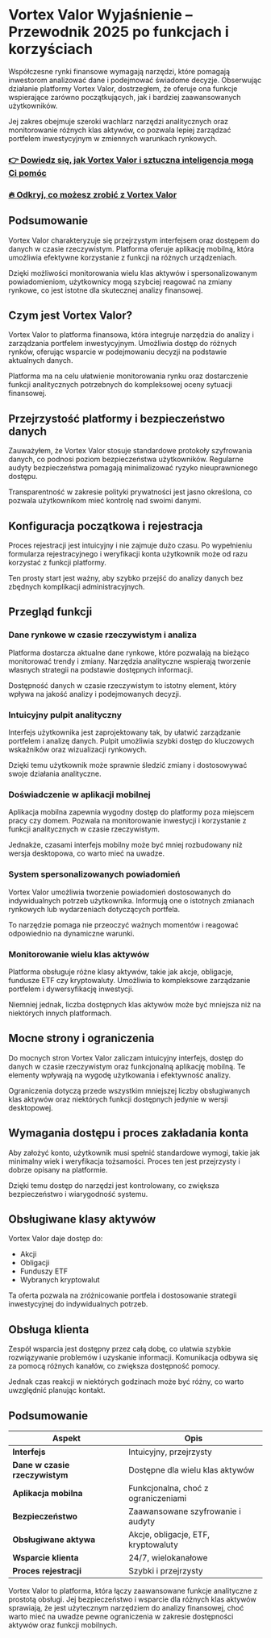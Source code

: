 # Vortex Valor Wyjaśnienie – Przewodnik 2025 po funkcjach i korzyściach
   

Współczesne rynki finansowe wymagają narzędzi, które pomagają inwestorom analizować dane i podejmować świadome decyzje. Obserwując działanie platformy Vortex Valor, dostrzegłem, że oferuje ona funkcje wspierające zarówno początkujących, jak i bardziej zaawansowanych użytkowników.  

Jej zakres obejmuje szeroki wachlarz narzędzi analitycznych oraz monitorowanie różnych klas aktywów, co pozwala lepiej zarządzać portfelem inwestycyjnym w zmiennych warunkach rynkowych.  

### [👉 Dowiedz się, jak Vortex Valor i sztuczna inteligencja mogą Ci pomóc](https://tinyurl.com/2xwvrutq)
### [🔥 Odkryj, co możesz zrobić z Vortex Valor](https://tinyurl.com/2xwvrutq)
## Podsumowanie  

Vortex Valor charakteryzuje się przejrzystym interfejsem oraz dostępem do danych w czasie rzeczywistym. Platforma oferuje aplikację mobilną, która umożliwia efektywne korzystanie z funkcji na różnych urządzeniach.  

Dzięki możliwości monitorowania wielu klas aktywów i spersonalizowanym powiadomieniom, użytkownicy mogą szybciej reagować na zmiany rynkowe, co jest istotne dla skutecznej analizy finansowej.  

## Czym jest Vortex Valor?  

Vortex Valor to platforma finansowa, która integruje narzędzia do analizy i zarządzania portfelem inwestycyjnym. Umożliwia dostęp do różnych rynków, oferując wsparcie w podejmowaniu decyzji na podstawie aktualnych danych.  

Platforma ma na celu ułatwienie monitorowania rynku oraz dostarczenie funkcji analitycznych potrzebnych do kompleksowej oceny sytuacji finansowej.  

## Przejrzystość platformy i bezpieczeństwo danych  

Zauważyłem, że Vortex Valor stosuje standardowe protokoły szyfrowania danych, co podnosi poziom bezpieczeństwa użytkowników. Regularne audyty bezpieczeństwa pomagają minimalizować ryzyko nieuprawnionego dostępu.  

Transparentność w zakresie polityki prywatności jest jasno określona, co pozwala użytkownikom mieć kontrolę nad swoimi danymi.  

## Konfiguracja początkowa i rejestracja  

Proces rejestracji jest intuicyjny i nie zajmuje dużo czasu. Po wypełnieniu formularza rejestracyjnego i weryfikacji konta użytkownik może od razu korzystać z funkcji platformy.  

Ten prosty start jest ważny, aby szybko przejść do analizy danych bez zbędnych komplikacji administracyjnych.  

## Przegląd funkcji  

### Dane rynkowe w czasie rzeczywistym i analiza  

Platforma dostarcza aktualne dane rynkowe, które pozwalają na bieżąco monitorować trendy i zmiany. Narzędzia analityczne wspierają tworzenie własnych strategii na podstawie dostępnych informacji.  

Dostępność danych w czasie rzeczywistym to istotny element, który wpływa na jakość analizy i podejmowanych decyzji.  

### Intuicyjny pulpit analityczny  

Interfejs użytkownika jest zaprojektowany tak, by ułatwić zarządzanie portfelem i analizę danych. Pulpit umożliwia szybki dostęp do kluczowych wskaźników oraz wizualizacji rynkowych.  

Dzięki temu użytkownik może sprawnie śledzić zmiany i dostosowywać swoje działania analityczne.  

### Doświadczenie w aplikacji mobilnej  

Aplikacja mobilna zapewnia wygodny dostęp do platformy poza miejscem pracy czy domem. Pozwala na monitorowanie inwestycji i korzystanie z funkcji analitycznych w czasie rzeczywistym.  

Jednakże, czasami interfejs mobilny może być mniej rozbudowany niż wersja desktopowa, co warto mieć na uwadze.  

### System spersonalizowanych powiadomień  

Vortex Valor umożliwia tworzenie powiadomień dostosowanych do indywidualnych potrzeb użytkownika. Informują one o istotnych zmianach rynkowych lub wydarzeniach dotyczących portfela.  

To narzędzie pomaga nie przeoczyć ważnych momentów i reagować odpowiednio na dynamiczne warunki.  

### Monitorowanie wielu klas aktywów  

Platforma obsługuje różne klasy aktywów, takie jak akcje, obligacje, fundusze ETF czy kryptowaluty. Umożliwia to kompleksowe zarządzanie portfelem i dywersyfikację inwestycji.  

Niemniej jednak, liczba dostępnych klas aktywów może być mniejsza niż na niektórych innych platformach.  

## Mocne strony i ograniczenia  

Do mocnych stron Vortex Valor zaliczam intuicyjny interfejs, dostęp do danych w czasie rzeczywistym oraz funkcjonalną aplikację mobilną. Te elementy wpływają na wygodę użytkowania i efektywność analizy.  

Ograniczenia dotyczą przede wszystkim mniejszej liczby obsługiwanych klas aktywów oraz niektórych funkcji dostępnych jedynie w wersji desktopowej.  

## Wymagania dostępu i proces zakładania konta  

Aby założyć konto, użytkownik musi spełnić standardowe wymogi, takie jak minimalny wiek i weryfikacja tożsamości. Proces ten jest przejrzysty i dobrze opisany na platformie.  

Dzięki temu dostęp do narzędzi jest kontrolowany, co zwiększa bezpieczeństwo i wiarygodność systemu.  

## Obsługiwane klasy aktywów  

Vortex Valor daje dostęp do:  

- Akcji  
- Obligacji  
- Funduszy ETF  
- Wybranych kryptowalut  

Ta oferta pozwala na zróżnicowanie portfela i dostosowanie strategii inwestycyjnej do indywidualnych potrzeb.  

## Obsługa klienta  

Zespół wsparcia jest dostępny przez całą dobę, co ułatwia szybkie rozwiązywanie problemów i uzyskanie informacji. Komunikacja odbywa się za pomocą różnych kanałów, co zwiększa dostępność pomocy.  

Jednak czas reakcji w niektórych godzinach może być różny, co warto uwzględnić planując kontakt.  

## Podsumowanie  

| Aspekt                        | Opis                                           |  
|------------------------------|------------------------------------------------|  
| **Interfejs**                | Intuicyjny, przejrzysty                         |  
| **Dane w czasie rzeczywistym**| Dostępne dla wielu klas aktywów                 |  
| **Aplikacja mobilna**        | Funkcjonalna, choć z ograniczeniami             |  
| **Bezpieczeństwo**           | Zaawansowane szyfrowanie i audyty               |  
| **Obsługiwane aktywa**       | Akcje, obligacje, ETF, kryptowaluty             |  
| **Wsparcie klienta**         | 24/7, wielokanałowe                              |  
| **Proces rejestracji**       | Szybki i przejrzysty                             |  

Vortex Valor to platforma, która łączy zaawansowane funkcje analityczne z prostotą obsługi. Jej bezpieczeństwo i wsparcie dla różnych klas aktywów sprawiają, że jest użytecznym narzędziem do analizy finansowej, choć warto mieć na uwadze pewne ograniczenia w zakresie dostępności aktywów oraz funkcji mobilnych.